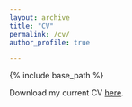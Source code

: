 ```yaml
---
layout: archive
title: "CV"
permalink: /cv/
author_profile: true

---
```


{% include base_path %}

Download my current CV <a href="https://github.com/evamariaa/evamariaa.github.io/blob/master/files/Ahrer_CV_5Dec24.pdf">here</a>. 
